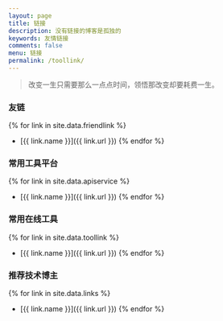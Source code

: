 ```yaml
---
layout: page
title: 链接
description: 没有链接的博客是孤独的
keywords: 友情链接
comments: false
menu: 链接
permalink: /toollink/
---
```


> 改变一生只需要那么一点点时间，领悟那改变却要耗费一生。

### 友链

{% for link in site.data.friendlink %}
* [{{ link.name }}]({{ link.url }})
{% endfor %}

### 常用工具平台

{% for link in site.data.apiservice %}
* [{{ link.name }}]({{ link.url }})
{% endfor %}

### 常用在线工具

{% for link in site.data.toollink %}
* [{{ link.name }}]({{ link.url }})
{% endfor %}

### 推荐技术博主

{% for link in site.data.links %}
* [{{ link.name }}]({{ link.url }})
{% endfor %}

